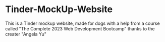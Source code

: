 # Tinder-MockUp-Website

This is a Tinder mockup  website, made for dogs  with a  help from  a course called "The Complete 2023 Web Development Bootcamp" thanks to the creater "Angela Yu"
